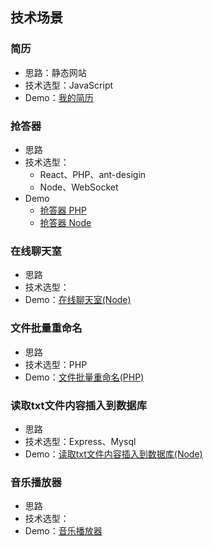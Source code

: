 ## 技术场景
### 简历
* 思路：静态网站
* 技术选型：JavaScript  
* Demo：[我的简历](./code/resume)

### 抢答器
* 思路
* 技术选型：
  * React、PHP、ant-desigin
  * Node、WebSocket
* Demo
  * [抢答器 PHP](./code/responder/php)
  * [抢答器 Node](./code/responder/node)

### 在线聊天室
* 思路
* 技术选型：
* Demo：[在线聊天室(Node)](./code/chatrooms/node)

### 文件批量重命名
* 思路
* 技术选型：PHP
* Demo：[文件批量重命名(PHP)](./code/file-rename/php)

### 读取txt文件内容插入到数据库
* 思路
* 技术选型：Express、Mysql
* Demo：[读取txt文件内容插入到数据库(Node)](./code/load-txt-to-database)

### 音乐播放器
* 思路
* 技术选型：
* Demo：[音乐播放器](./code/music-player)